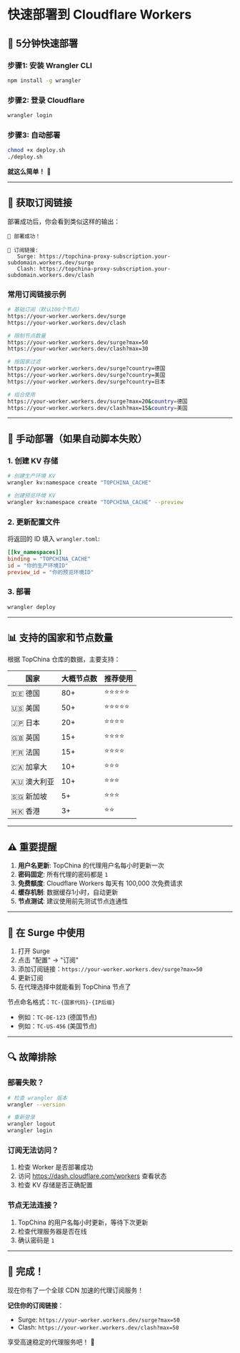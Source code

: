 # 快速部署到 Cloudflare Workers

## 🚀 5分钟快速部署

### 步骤1: 安装 Wrangler CLI
```bash
npm install -g wrangler
```

### 步骤2: 登录 Cloudflare
```bash
wrangler login
```

### 步骤3: 自动部署
```bash
chmod +x deploy.sh
./deploy.sh
```

**就这么简单！** 🎉

---

## 📱 获取订阅链接

部署成功后，你会看到类似这样的输出：

```
🎉 部署成功！

📱 订阅链接:
   Surge: https://topchina-proxy-subscription.your-subdomain.workers.dev/surge
   Clash: https://topchina-proxy-subscription.your-subdomain.workers.dev/clash
```

### 常用订阅链接示例

```bash
# 基础订阅（默认100个节点）
https://your-worker.workers.dev/surge
https://your-worker.workers.dev/clash

# 限制节点数量
https://your-worker.workers.dev/surge?max=50
https://your-worker.workers.dev/clash?max=30

# 按国家过滤
https://your-worker.workers.dev/surge?country=德国
https://your-worker.workers.dev/surge?country=美国
https://your-worker.workers.dev/surge?country=日本

# 组合使用
https://your-worker.workers.dev/surge?max=20&country=德国
https://your-worker.workers.dev/clash?max=15&country=美国
```

---

## 🔧 手动部署（如果自动脚本失败）

### 1. 创建 KV 存储
```bash
# 创建生产环境 KV
wrangler kv:namespace create "TOPCHINA_CACHE"

# 创建预览环境 KV  
wrangler kv:namespace create "TOPCHINA_CACHE" --preview
```

### 2. 更新配置文件
将返回的 ID 填入 `wrangler.toml`:

```toml
[[kv_namespaces]]
binding = "TOPCHINA_CACHE"
id = "你的生产环境ID"
preview_id = "你的预览环境ID"
```

### 3. 部署
```bash
wrangler deploy
```

---

## 📊 支持的国家和节点数量

根据 TopChina 仓库的数据，主要支持：

| 国家 | 大概节点数 | 推荐使用 |
|------|------------|----------|
| 🇩🇪 德国 | 80+ | ⭐⭐⭐⭐⭐ |
| 🇺🇸 美国 | 50+ | ⭐⭐⭐⭐⭐ |
| 🇯🇵 日本 | 20+ | ⭐⭐⭐⭐ |
| 🇬🇧 英国 | 15+ | ⭐⭐⭐⭐ |
| 🇫🇷 法国 | 15+ | ⭐⭐⭐⭐ |
| 🇨🇦 加拿大 | 10+ | ⭐⭐⭐ |
| 🇦🇺 澳大利亚 | 10+ | ⭐⭐⭐ |
| 🇸🇬 新加坡 | 5+ | ⭐⭐⭐ |
| 🇭🇰 香港 | 3+ | ⭐⭐ |

---

## ⚠️ 重要提醒

1. **用户名更新**: TopChina 的代理用户名每小时更新一次
2. **密码固定**: 所有代理的密码都是 `1`
3. **免费额度**: Cloudflare Workers 每天有 100,000 次免费请求
4. **缓存机制**: 数据缓存1小时，自动更新
5. **节点测试**: 建议使用前先测试节点连通性

---

## 🎯 在 Surge 中使用

1. 打开 Surge
2. 点击 "配置" → "订阅"
3. 添加订阅链接：`https://your-worker.workers.dev/surge?max=50`
4. 更新订阅
5. 在代理选择中就能看到 TopChina 节点了

节点命名格式：`TC-{国家代码}-{IP后缀}`
- 例如：`TC-DE-123` (德国节点)
- 例如：`TC-US-456` (美国节点)

---

## 🔍 故障排除

### 部署失败？
```bash
# 检查 wrangler 版本
wrangler --version

# 重新登录
wrangler logout
wrangler login
```

### 订阅无法访问？
1. 检查 Worker 是否部署成功
2. 访问 https://dash.cloudflare.com/workers 查看状态
3. 检查 KV 存储是否正确配置

### 节点无法连接？
1. TopChina 的用户名每小时更新，等待下次更新
2. 检查代理服务器是否在线
3. 确认密码是 `1`

---

## 🎉 完成！

现在你有了一个全球 CDN 加速的代理订阅服务！

**记住你的订阅链接**：
- Surge: `https://your-worker.workers.dev/surge?max=50`
- Clash: `https://your-worker.workers.dev/clash?max=50`

享受高速稳定的代理服务吧！ 🚀
